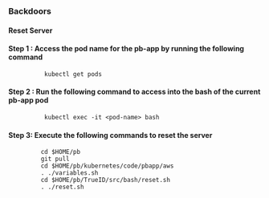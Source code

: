 ### Backdoors

#### Reset Server

#### Step 1 : Access the pod name for the pb-app by running the following command
              kubectl get pods

#### Step 2 : Run the following command to access into the bash of the current pb-app pod
              kubectl exec -it <pod-name> bash

#### Step 3: Execute the following commands to reset the server
             cd $HOME/pb
             git pull
             cd $HOME/pb/kubernetes/code/pbapp/aws
             . ./variables.sh
             cd $HOME/pb/TrueID/src/bash/reset.sh
             . ./reset.sh